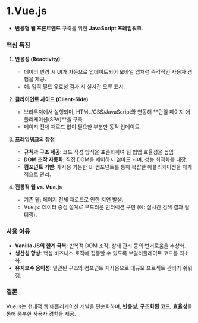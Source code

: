 # 1.Vue.js  
- **반응형 웹 프론트엔드** 구축을 위한 **JavaScript 프레임워크**.

### 핵심 특징
1. **반응성 (Reactivity)**
    - 데이터 변경 시 UI가 자동으로 업데이트되어 모바일 앱처럼 즉각적인 사용자 경험을 제공.
    - 예: 입력 필드 유효성 검사 시 실시간 오류 표시.

2. **클라이언트 사이드 (Client-Side)**
    - 브라우저에서 실행되며, HTML/CSS/JavaScript와 연동해 **단일 페이지 애플리케이션(SPA)**을 구축.
    - 페이지 전체 재로드 없이 필요한 부분만 동적 업데이트.

3. **프레임워크의 장점**
    - **규칙과 구조 제공**: 코드 작성 방식을 표준화하여 팀 협업 효율성을 높임
    - **DOM 조작 자동화**: 직접 DOM을 제어하지 않아도 되며, 성능 최적화를 내장.
    - **컴포넌트 기반**: 재사용 가능한 UI 컴포넌트를 통해 복잡한 애플리케이션을 체계적으로 관리.

4. **전통적 웹 vs. Vue.js**
    - 기존 웹: 페이지 전체 재로드로 인한 지연 발생.
    - Vue.js: 데이터 중심 설계로 부드러운 인터랙션 구현 (예: 실시간 검색 결과 필터링).

### 사용 이유
- **Vanilla JS의 한계 극복**: 반복적 DOM 조작, 상태 관리 등의 번거로움을 추상화.
- **생산성 향상**: 핵심 비즈니스 로직에 집중할 수 있도록 보일러플레이트 코드를 최소화.
- **유지보수 용이성**: 일관된 구조와 컴포넌트 재사용으로 대규모 프로젝트 관리가 쉬워짐.

### 결론
Vue.js는 현대적 웹 애플리케이션 개발을 단순화하며, **반응성**, **구조화된 코드**, **효율성**을 통해 풍부한 사용자 경험을 제공.